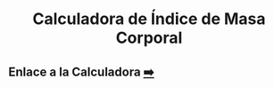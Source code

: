 <h1 align="center">Calculadora de Índice de Masa Corporal</h1>

## Enlace a la Calculadora  [:arrow_right:](/)
